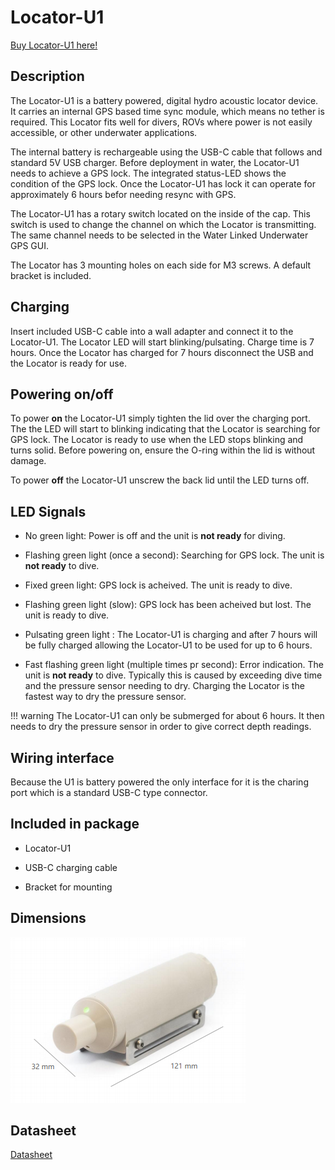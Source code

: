 # Locator-U1

[Buy Locator-U1 here!](https://waterlinked.com/product/locator-u1/)

## Description

The Locator-U1 is a battery powered, digital hydro acoustic locator device. It carries an internal GPS based time sync module, which means no tether is required. This Locator fits well for divers, ROVs where power is not easily accessible, or other underwater applications.

The internal battery is rechargeable using the USB-C cable that follows and standard 5V USB charger. Before deployment in water, the Locator-U1 needs to achieve a GPS lock. The integrated status-LED shows the condition of the GPS lock. Once the Locator-U1 has lock it can operate for approximately 6 hours befor needing resync with GPS.

The Locator-U1 has a rotary switch located on the inside of the cap. This switch is used to change the channel on which the Locator is transmitting. The same channel needs to be selected in the Water Linked Underwater GPS GUI.

The Locator has 3 mounting holes on each side for M3 screws. A default bracket is included.

## Charging

Insert included USB-C cable into a wall adapter and connect it to the Locator-U1. The Locator LED will start blinking/pulsating. Charge time is 7 hours. Once the Locator has charged for 7 hours disconnect the USB and the Locator is ready for use.

## Powering on/off

To power **on** the Locator-U1 simply tighten the lid over the charging port. The the LED will start to blinking indicating that the Locator is searching for GPS lock. The Locator is ready to use when the LED stops blinking and turns solid.
Before powering on, ensure the O-ring within the lid is without damage.

To power **off** the Locator-U1 unscrew the back lid until the LED turns off.

## LED Signals

* No green light: Power is off and the unit is **not ready** for diving.

* Flashing green light (once a second): Searching for GPS lock. The unit is **not ready** to dive.

* Fixed green light: GPS lock is acheived. The unit is ready to dive.

* Flashing green light (slow): GPS lock has been acheived but lost. The unit is ready to dive.

* Pulsating green light : The Locator-U1 is charging and after 7 hours will be fully charged allowing the Locator-U1 to be used for up to 6 hours.

* Fast flashing green light (multiple times pr second): Error indication. The unit is **not ready** to dive. Typically this is caused by exceeding dive time and the pressure sensor needing to dry. Charging the Locator is the fastest way to dry the pressure sensor.

!!! warning
    The Locator-U1 can only be submerged for about 6 hours. It then needs to dry the pressure sensor in order to give correct depth readings.

## Wiring interface

Because the U1 is battery powered the only interface for it is the charing port which is a standard USB-C type connector.

## Included in package

* Locator-U1

* USB-C charging cable

* Bracket for mounting

## Dimensions

![u1_dimensions](../../img/u1_dimensions.png)

## Datasheet

[Datasheet](https://www.waterlinked.com/hubfs/Product_Assets/Locator_U1/W-MK-19008-3_Locator_U1.pdf)
